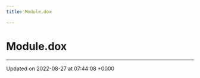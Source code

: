 ```yaml
---
title: Module.dox

---
```


# Module.dox








-------------------------------

Updated on 2022-08-27 at 07:44:08 +0000
